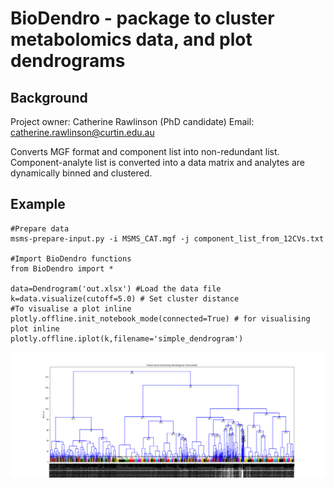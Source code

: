 # BioDendro - package to cluster metabolomics data, and plot dendrograms

## Background
Project owner: Catherine Rawlinson (PhD candidate)
Email: catherine.rawlinson@curtin.edu.au

Converts MGF format and component list into non-redundant list.
Component-analyte list is converted into a data matrix and analytes are dynamically binned and clustered.

## Example

```
#Prepare data 
msms-prepare-input.py -i MSMS_CAT.mgf -j component_list_from_12CVs.txt

#Import BioDendro functions
from BioDendro import *

data=Dendrogram('out.xlsx') #Load the data file
k=data.visualize(cutoff=5.0) # Set cluster distance 
#To visualise a plot inline
plotly.offline.init_notebook_mode(connected=True) # for visualising plot inline
plotly.offline.iplot(k,filename='simple_dendrogram')
```

![Scheme](cluster-d10.png "Clustering")

